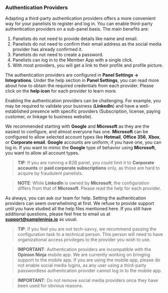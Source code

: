 ### Authentication Providers
Adapting a third-party authentication providers offers a more convenient way for your panelists to register and log in. You can enable third-party authentication providers on a sub-panel basis. The main benefits are:

1) Panelists do not need to provide details like name and email.
2) Panelists do not need to confirm their email address as the social media provider has already confirmed it.
3) Panelists do not need to create a password.
4) Panelists can log in to the Member App with a single click.
5) With most providers, you will get a link to their profile and profile picture.

The authentication providers are configured in **Panel Settings -> Integrations**. Under the help section in **Panel Settings**, you can read more about how to obtain the required credentials from each provider. Please click on the **help icon** for each provider to learn more.

Enabling the authentication providers can be challenging. For example, you may be required to validate your business (**LinkedIn**) and have a well-established presence with specific providers (Subscription, license, paying customer, or linkage to business website). 

We recommended starting with **Google** and **Microsoft** as they are the easiest to configure, and almost everyone has one. **Microsoft** can be configured to allow selected account types like **Hotmail**, **Office 356**, **Xbox**, or **Corporate email**. **Google** accounts are uniform; if you have one, you can log in. If you want to mimic the **Google** type of behavior using **Microsoft**, you want to allow all account types. 

> **TIP**: If you are running a B2B panel, you could limit it to **Corporate accounts** or **paid corporate subscriptions** only, as those are hard to acquire by fraudulent panelists.

> **NOTE**: While **LinkedIn** is owned by **Microsoft**, the configuration differs from that of **Microsoft**. Please read the help for each provider.

As always, you can ask our team for help. Setting the authentication providers can seem overwhelming at first. We refuse to provide support until you have studied all the help files mentioned here. If you still have additional questions, please feel free to email us at **support@sampleninja.io** as usual.

> **TIP**: If you feel you are not tech-savvy, we recommend passing the configuration task to a technical person. This person will need to have organizational access privileges to the provider you wish to use. 

> **IMPORTANT**: Authentication providers are incompatible with the **Opinion Ninja** mobile app. We are currently working on bringing support to the mobile app. If you are using the mobile app, please do not enable social media logins, as any user using a third-party passwordless authentication provider cannot log in to the mobile app.

> **IMPORTANT**: Do not remove social media providers once they have been used for obvious reasons.
